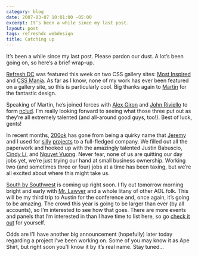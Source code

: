 ```yaml
---
category: blog
date: 2007-03-07 10:01:00 -05:00
excerpt: It’s been a while since my last post.
layout: post
tags: refreshdc webdesign
title: Catching up
---
```


It’s been a while since my last post. Please pardon our dust. A lot’s been going on, so here’s a brief wrap-up.

[Refresh DC](http://refresh-dc.org/) was featured this week on two CSS gallery sites: [Most Inspired](http://www.mostinspired.com/) and [CSS Mania](http://cssmania.com/galleries/2007/03/07/refreshdc.php). As far as I know, none of my work has ever been featured on a gallery site, so this is particularly cool. Big thanks again to [Martin](http://www.marylandmedia.com/) for the fantastic design.

Speaking of Martin, he’s joined forces with [Alex Giron](http://www.cssbeauty.com/) and [John Riviello](http://www.johnriviello.com/) to form [nclud](http://nclud.com/). I’m really looking forward to seeing what those three put out as they’re all extremely talented (and all-around good guys, too!). Best of luck, gents!

In recent months, [200ok](http://200ok.net/) has gone from being a quirky name that [Jeremy](http://www.carbauja.com/) and I used for [silly](http://groupr.200ok.net/) [projects](http://contactr.200ok.net/) to a full-fledged company. We filled out all the paperwork and hooked up with the amazingly talented Justin Babuscio, [Cindy Li](http://cindyli.com/), and [Nguyet Vuong](http://www.newwaydesign.com/). Never fear, none of us are quitting our day jobs yet, we’re just trying our hand at small business ownership. Working two (and sometimes three or four) jobs at a time has been taxing, but we’re all excited about where this might take us.

[South by Southwest](http://2007.sxsw.com/) is coming up right soon. I fly out tomorrow morning bright and early with [Mr. Lawver](http://lawver.net/) and a whole litany of other AOL folk. This will be my third trip to Austin for the conference and, once again, it’s going to be amazing. The crowd this year is going to be larger than ever (by all accounts), so I’m interested to see how that goes. There are more events and panels that I’m interested in than I have time to list here, so go [check it out](http://2007.sxsw.com/interactive/) for yourself.

Odds are I’ll have another big announcement (hopefully) later today regarding a project I’ve been working on. Some of you may know it as Ape Shirt, but right soon you’ll know it by it’s real name. Stay tuned…